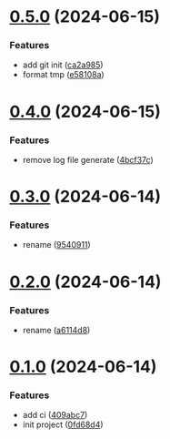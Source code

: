 # [0.5.0](https://github.com/tardis-ksh/corgi/compare/v0.4.0...v0.5.0) (2024-06-15)


### Features

* add git init ([ca2a985](https://github.com/tardis-ksh/corgi/commit/ca2a985c53f799abff53c021751df3cdc49e1292))
* format tmp ([e58108a](https://github.com/tardis-ksh/corgi/commit/e58108a455554d11e6f601c63b6fd46fcf102fcc))



# [0.4.0](https://github.com/tardis-ksh/corgi/compare/v0.3.0...v0.4.0) (2024-06-15)


### Features

* remove log file generate ([4bcf37c](https://github.com/tardis-ksh/corgi/commit/4bcf37c31e7508ed91fa7e69f9466201f2b65078))



# [0.3.0](https://github.com/tardis-ksh/corgi/compare/v0.2.0...v0.3.0) (2024-06-14)


### Features

* rename ([9540911](https://github.com/tardis-ksh/corgi/commit/9540911c57dfc4be1a9ea62d635f11bd1e25c80a))



# [0.2.0](https://github.com/tardis-ksh/corgi/compare/v0.1.0...v0.2.0) (2024-06-14)


### Features

* rename ([a6114d8](https://github.com/tardis-ksh/corgi/commit/a6114d8172cdd4321f2e2f3ff4b73a4a685c31f7))



# [0.1.0](https://github.com/tardis-ksh/corgi/compare/0fd68d442484a4a09979a8d8c8bc6ae657da2512...v0.1.0) (2024-06-14)


### Features

* add ci ([409abc7](https://github.com/tardis-ksh/corgi/commit/409abc7c9aace3fbe617c657b661d2c7bb10181c))
* init project ([0fd68d4](https://github.com/tardis-ksh/corgi/commit/0fd68d442484a4a09979a8d8c8bc6ae657da2512))



